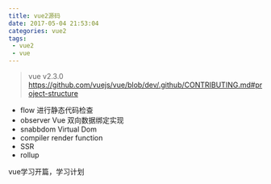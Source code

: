 ```yaml
---
title: vue2源码
date: 2017-05-04 21:53:04
categories: vue2
tags:
 - vue2
 - vue
---
```


> vue v2.3.0 https://github.com/vuejs/vue/blob/dev/.github/CONTRIBUTING.md#project-structure

- flow 进行静态代码检查
- observer Vue 双向数据绑定实现
- snabbdom Virtual Dom
- compiler render function
- SSR
- rollup

vue学习开篇，学习计划